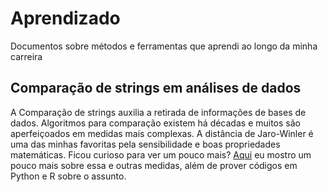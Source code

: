 # Aprendizado
Documentos sobre métodos e ferramentas que aprendi ao longo da minha carreira

## Comparação de strings em análises de dados
A Comparação de strings auxilia a retirada de informações de bases de dados. Algoritmos para comparação existem há décadas e muitos são aperfeiçoados em medidas mais complexas. A distância de Jaro-Winler é uma das minhas favoritas pela sensibilidade e boas propriedades matemáticas. Ficou curioso para ver um pouco mais? [Aqui](https://github.com/jose-de-oliveira/ComparacaoString) eu mostro um pouco mais sobre essa e outras medidas, além de prover códigos em Python e R sobre o assunto.
